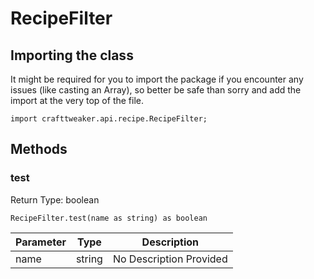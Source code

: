 # RecipeFilter

## Importing the class

It might be required for you to import the package if you encounter any issues (like casting an Array), so better be safe than sorry and add the import at the very top of the file.
```zenscript
import crafttweaker.api.recipe.RecipeFilter;
```


## Methods

### test

Return Type: boolean

```zenscript
RecipeFilter.test(name as string) as boolean
```

| Parameter | Type | Description |
|-----------|------|-------------|
| name | string | No Description Provided |



